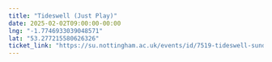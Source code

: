 ```yaml
---
title: "Tideswell (Just Play)"
date: 2025-02-02T09:00:00-00:00
lng: "-1.7746933039048571"
lat: "53.277215580626326"
ticket_link: "https://su.nottingham.ac.uk/events/id/7519-tideswell-sunday-hike"
---
```

